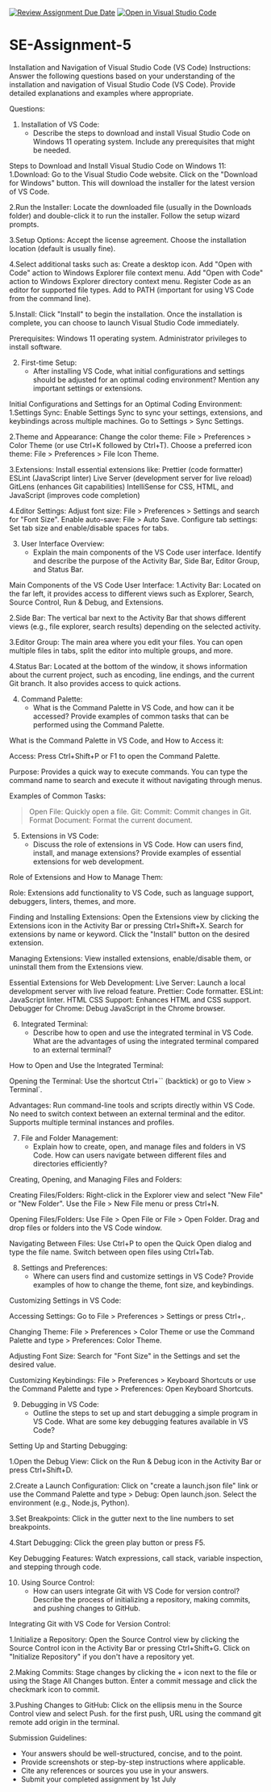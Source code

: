 [![Review Assignment Due Date](https://classroom.github.com/assets/deadline-readme-button-22041afd0340ce965d47ae6ef1cefeee28c7c493a6346c4f15d667ab976d596c.svg)](https://classroom.github.com/a/XoLGRbHq)
[![Open in Visual Studio Code](https://classroom.github.com/assets/open-in-vscode-2e0aaae1b6195c2367325f4f02e2d04e9abb55f0b24a779b69b11b9e10269abc.svg)](https://classroom.github.com/online_ide?assignment_repo_id=15350972&assignment_repo_type=AssignmentRepo)
# SE-Assignment-5
Installation and Navigation of Visual Studio Code (VS Code)
 Instructions:
Answer the following questions based on your understanding of the installation and navigation of Visual Studio Code (VS Code). Provide detailed explanations and examples where appropriate.

 Questions:

1. Installation of VS Code:
   - Describe the steps to download and install Visual Studio Code on Windows 11 operating system. Include any prerequisites that might be needed.

Steps to Download and Install Visual Studio Code on Windows 11:
1.Download:
Go to the Visual Studio Code website.
Click on the "Download for Windows" button. This will download the installer for the latest version of VS Code.

2.Run the Installer:
Locate the downloaded file (usually in the Downloads folder) and double-click it to run the installer.
Follow the setup wizard prompts.

3.Setup Options:
Accept the license agreement.
Choose the installation location (default is usually fine).

4.Select additional tasks such as:
Create a desktop icon.
Add "Open with Code" action to Windows Explorer file context menu.
Add "Open with Code" action to Windows Explorer directory context menu.
Register Code as an editor for supported file types.
Add to PATH (important for using VS Code from the command line).

5.Install:
Click "Install" to begin the installation.
Once the installation is complete, you can choose to launch Visual Studio Code immediately.

Prerequisites:
Windows 11 operating system.
Administrator privileges to install software.

2. First-time Setup:
   - After installing VS Code, what initial configurations and settings should be adjusted for an optimal coding environment? Mention any important settings or extensions.

Initial Configurations and Settings for an Optimal Coding Environment:
1.Settings Sync:
Enable Settings Sync to sync your settings, extensions, and keybindings across multiple machines. Go to Settings > Sync Settings.

2.Theme and Appearance:
Change the color theme: File > Preferences > Color Theme (or use Ctrl+K followed by Ctrl+T).
Choose a preferred icon theme: File > Preferences > File Icon Theme.

3.Extensions:
Install essential extensions like:
Prettier (code formatter)
ESLint (JavaScript linter)
Live Server (development server for live reload)
GitLens (enhances Git capabilities)
IntelliSense for CSS, HTML, and JavaScript (improves code completion)

4.Editor Settings:
Adjust font size: File > Preferences > Settings and search for "Font Size".
Enable auto-save: File > Auto Save.
Configure tab settings: Set tab size and enable/disable spaces for tabs.

3. User Interface Overview:
   - Explain the main components of the VS Code user interface. Identify and describe the purpose of the Activity Bar, Side Bar, Editor Group, and Status Bar.

Main Components of the VS Code User Interface:
1.Activity Bar:
Located on the far left, it provides access to different views such as Explorer, Search, Source Control, Run & Debug, and Extensions.

2.Side Bar:
The vertical bar next to the Activity Bar that shows different views (e.g., file explorer, search results) depending on the selected activity.

3.Editor Group:
The main area where you edit your files. You can open multiple files in tabs, split the editor into multiple groups, and more.

4.Status Bar:
Located at the bottom of the window, it shows information about the current project, such as encoding, line endings, and the current Git branch. It also provides access to quick actions.

4. Command Palette:
   - What is the Command Palette in VS Code, and how can it be accessed? Provide examples of common tasks that can be performed using the Command Palette.

What is the Command Palette in VS Code, and How to Access it:

Access: Press Ctrl+Shift+P or F1 to open the Command Palette.

Purpose: Provides a quick way to execute commands. You can type the command name to search and execute it without navigating through menus.

Examples of Common Tasks:
> Open File: Quickly open a file.
> Git: Commit: Commit changes in Git.
> Format Document: Format the current document.

5. Extensions in VS Code:
   - Discuss the role of extensions in VS Code. How can users find, install, and manage extensions? Provide examples of essential extensions for web development.

Role of Extensions and How to Manage Them:

Role: Extensions add functionality to VS Code, such as language support, debuggers, linters, themes, and more.

Finding and Installing Extensions:
Open the Extensions view by clicking the Extensions icon in the Activity Bar or pressing Ctrl+Shift+X.
Search for extensions by name or keyword.
Click the "Install" button on the desired extension.

Managing Extensions:
View installed extensions, enable/disable them, or uninstall them from the Extensions view.

Essential Extensions for Web Development:
Live Server: Launch a local development server with live reload feature.
Prettier: Code formatter.
ESLint: JavaScript linter.
HTML CSS Support: Enhances HTML and CSS support.
Debugger for Chrome: Debug JavaScript in the Chrome browser.

6. Integrated Terminal:
   - Describe how to open and use the integrated terminal in VS Code. What are the advantages of using the integrated terminal compared to an external terminal?

How to Open and Use the Integrated Terminal:

Opening the Terminal:
Use the shortcut Ctrl+`` (backtick) or go to View > Terminal`.

Advantages:
Run command-line tools and scripts directly within VS Code.
No need to switch context between an external terminal and the editor.
Supports multiple terminal instances and profiles.

7. File and Folder Management:
   - Explain how to create, open, and manage files and folders in VS Code. How can users navigate between different files and directories efficiently?

Creating, Opening, and Managing Files and Folders:

Creating Files/Folders:
Right-click in the Explorer view and select "New File" or "New Folder".
Use the File > New File menu or press Ctrl+N.

Opening Files/Folders:
Use File > Open File or File > Open Folder.
Drag and drop files or folders into the VS Code window.

Navigating Between Files:
Use Ctrl+P to open the Quick Open dialog and type the file name.
Switch between open files using Ctrl+Tab.

8. Settings and Preferences:
   - Where can users find and customize settings in VS Code? Provide examples of how to change the theme, font size, and keybindings.

Customizing Settings in VS Code:

Accessing Settings:
Go to File > Preferences > Settings or press Ctrl+,.

Changing Theme:
File > Preferences > Color Theme or use the Command Palette and type > Preferences: Color Theme.

Adjusting Font Size:
Search for "Font Size" in the Settings and set the desired value.

Customizing Keybindings:
File > Preferences > Keyboard Shortcuts or use the Command Palette and type > Preferences: Open Keyboard Shortcuts.

9. Debugging in VS Code:
   - Outline the steps to set up and start debugging a simple program in VS Code. What are some key debugging features available in VS Code?

Setting Up and Starting Debugging:

1.Open the Debug View:
Click on the Run & Debug icon in the Activity Bar or press Ctrl+Shift+D.

2.Create a Launch Configuration:
Click on "create a launch.json file" link or use the Command Palette and type > Debug: Open launch.json.
Select the environment (e.g., Node.js, Python).

3.Set Breakpoints:
Click in the gutter next to the line numbers to set breakpoints.

4.Start Debugging:
Click the green play button or press F5.

Key Debugging Features:
Watch expressions, call stack, variable inspection, and stepping through code.

10. Using Source Control:
    - How can users integrate Git with VS Code for version control? Describe the process of initializing a repository, making commits, and pushing changes to GitHub.

Integrating Git with VS Code for Version Control:

1.Initialize a Repository:
Open the Source Control view by clicking the Source Control icon in the Activity Bar or pressing Ctrl+Shift+G.
Click on "Initialize Repository" if you don't have a repository yet.

2.Making Commits:
Stage changes by clicking the + icon next to the file or using the Stage All Changes button.
Enter a commit message and click the checkmark icon to commit.

3.Pushing Changes to GitHub:
Click on the ellipsis menu in the Source Control view and select Push.
for the first push, URL using the command git remote add origin <repository URL> in the terminal.

 Submission Guidelines:
- Your answers should be well-structured, concise, and to the point.
- Provide screenshots or step-by-step instructions where applicable.
- Cite any references or sources you use in your answers.
- Submit your completed assignment by 1st July 

